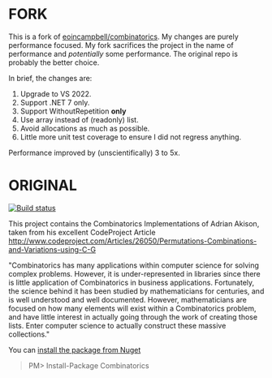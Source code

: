 # FORK

This is a fork of [eoincampbell/combinatorics](https://github.com/eoincampbell/combinatorics).  My changes are purely performance focused. My fork sacrifices the project in the name of performance and *potentially* some performance.  The original repo is probably the better choice.

In brief, the changes are:

1. Upgrade to VS 2022.
1. Support .NET 7 only.
1. Support WithoutRepetition **only**
1. Use array instead of (readonly) list.
1. Avoid allocations as much as possible.
1. Little more unit test coverage to ensure I did not regress anything.

Performance improved by (unscientifically) 3 to 5x.

# ORIGINAL

[![Build status](https://ci.appveyor.com/api/projects/status/tr38vj9ebhokwsyi?svg=true)](https://ci.appveyor.com/project/eoincampbell/combinatorics)

This project contains the Combinatorics Implementations of Adrian Akison, taken from his excellent CodeProject Article
http://www.codeproject.com/Articles/26050/Permutations-Combinations-and-Variations-using-C-G


"Combinatorics has many applications within computer science for solving complex problems. 
However, it is under-represented in libraries since there is little application of Combinatorics in business applications.
Fortunately, the science behind it has been studied by mathematicians for centuries, and is well understood and well documented. 
However, mathematicians are focused on how many elements will exist within a Combinatorics problem, and have little interest in actually going through the work of creating those lists.  Enter computer science to actually construct these massive collections."

You can [install the package from Nuget](https://www.nuget.org/packages/Nito.Combinatorics/)

> PM> Install-Package Combinatorics

